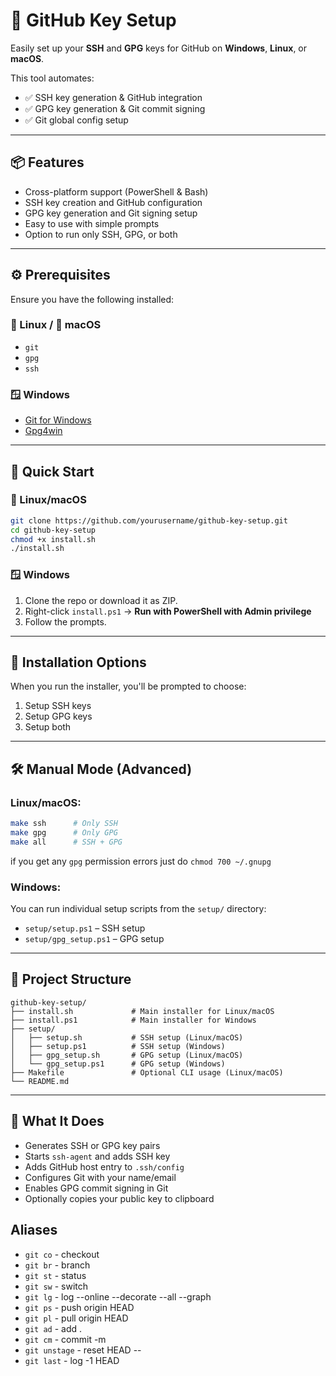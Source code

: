 # 🔐 GitHub Key Setup

Easily set up your **SSH** and **GPG** keys for GitHub on **Windows**, **Linux**, or **macOS**.

This tool automates:
- ✅ SSH key generation & GitHub integration
- ✅ GPG key generation & Git commit signing
- ✅ Git global config setup

---

## 📦 Features

- Cross-platform support (PowerShell & Bash)
- SSH key creation and GitHub configuration
- GPG key generation and Git signing setup
- Easy to use with simple prompts
- Option to run only SSH, GPG, or both

---

## ⚙️ Prerequisites

Ensure you have the following installed:

### 🐧 Linux / 🍎 macOS
- `git`
- `gpg`
- `ssh`
  
### 🪟 Windows
- [Git for Windows](https://git-scm.com/)
- [Gpg4win](https://gpg4win.org/)

---

## 🚀 Quick Start

### 🔧 Linux/macOS
```bash
git clone https://github.com/yourusername/github-key-setup.git
cd github-key-setup
chmod +x install.sh
./install.sh
````

### 🪟 Windows

1. Clone the repo or download it as ZIP.
2. Right-click `install.ps1` → **Run with PowerShell with Admin privilege**
3. Follow the prompts.

---

## 🧭 Installation Options

When you run the installer, you'll be prompted to choose:

1. Setup SSH keys
2. Setup GPG keys
3. Setup both

---

## 🛠️ Manual Mode (Advanced)

### Linux/macOS:

```bash
make ssh      # Only SSH
make gpg      # Only GPG
make all      # SSH + GPG
```

if you get any `gpg` permission errors just do `chmod 700 ~/.gnupg`

### Windows:

You can run individual setup scripts from the `setup/` directory:

* `setup/setup.ps1` – SSH setup
* `setup/gpg_setup.ps1` – GPG setup

---

## 📁 Project Structure

```
github-key-setup/
├── install.sh             # Main installer for Linux/macOS
├── install.ps1            # Main installer for Windows
├── setup/
│   ├── setup.sh           # SSH setup (Linux/macOS)
│   ├── setup.ps1          # SSH setup (Windows)
│   ├── gpg_setup.sh       # GPG setup (Linux/macOS)
│   └── gpg_setup.ps1      # GPG setup (Windows)
├── Makefile               # Optional CLI usage (Linux/macOS)
└── README.md
```

---

## 🔐 What It Does

* Generates SSH or GPG key pairs
* Starts `ssh-agent` and adds SSH key
* Adds GitHub host entry to `.ssh/config`
* Configures Git with your name/email
* Enables GPG commit signing in Git
* Optionally copies your public key to clipboard

## Aliases

* `git co` - checkout
* `git br` - branch
* `git st` - status
* `git sw` - switch
* `git lg` - log --online --decorate --all --graph
* `git ps` - push origin HEAD
* `git pl` - pull origin HEAD
* `git ad` - add .
* `git cm` - commit -m
* `git unstage` - reset HEAD --
* `git last` - log -1 HEAD

